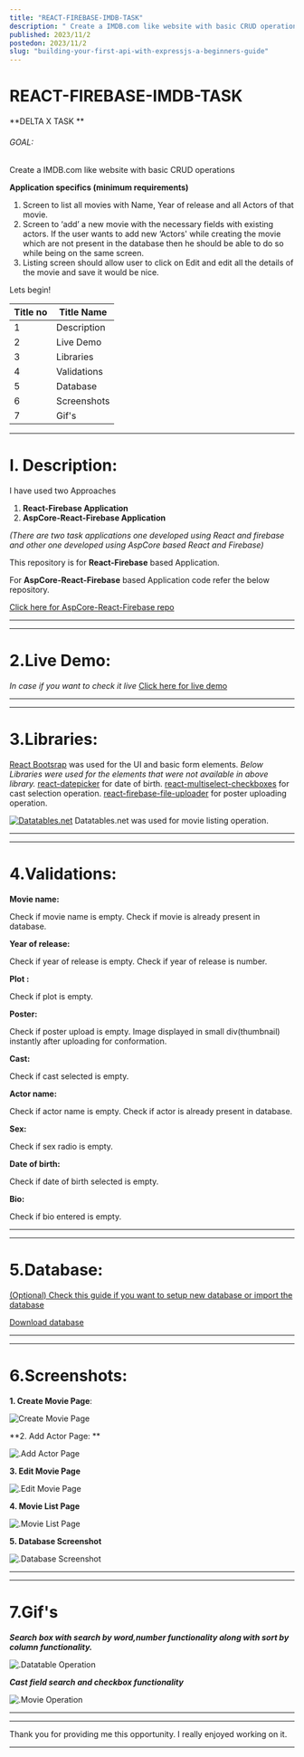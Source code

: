 ```yaml
---
title: "REACT-FIREBASE-IMDB-TASK"
description: " Create a IMDB.com like website with basic CRUD operations"
published: 2023/11/2
postedon: 2023/11/2
slug: "building-your-first-api-with-expressjs-a-beginners-guide"
---
```


# REACT-FIREBASE-IMDB-TASK

**DELTA X TASK **
###### GOAL:
 Create a IMDB.com like website with basic CRUD operations
 
**Application specifics (minimum requirements)**
1. Screen to list all movies with Name, Year of release and all Actors of that movie.
2. Screen to ‘add’ a new movie with the necessary fields with existing actors. If the user wants to add new ‘Actors' while creating the movie which are not present in the database then he should be able to do so while being on the same screen.
3. Listing screen should allow user to click on Edit and edit all the details of the movie and save it would be nice.




Lets begin!

|  Title no | Title Name   |
| ------------ | ------------ |
| 1  | Description   |
|  2 | Live Demo |
|  3 | Libraries  |
|  4 |  Validations |
|  5 |  Database |
|  6 |  Screenshots |
|  7 |  Gif's |





------------
# I. Description:
I have used two Approaches 
1. **React-Firebase Application**
2. **AspCore-React-Firebase Application**

*(There are two task applications one developed using React and firebase and other one developed using AspCore based React and Firebase)*



This repository is for  **React-Firebase** based Application.

For **AspCore-React-Firebase** based Application code refer the below repository.

[Click here for AspCore-React-Firebase repo ](https://github.com/akshayd21/imdbaspcoretask/tree/master "Click here for demo")


------------

------------



# 2.Live Demo:
*In case if you want to check it live*
[Click here for live demo](https://codesandbox.io/s/github/akshayd21/IMDBTask "Click here for live demo")


------------

------------
# 3.Libraries:
[React Bootsrap](https://react-bootstrap.github.io/ "React Bootsrap") was used for the UI and basic form elements.
*Below Libraries were used for the elements that were not available in above library.*
[react-datepicker](https://www.npmjs.com/package/react-datepicker "react-datepicker") for date of birth.
[react-multiselect-checkboxes](https://www.npmjs.com/package/react-multiselect-checkboxes "react-multiselect-checkboxes") for cast selection operation.
[react-firebase-file-uploader](https://www.npmjs.com/package/react-firebase-file-uploader "react-firebase-file-uploader") for poster uploading operation.

[![Datatables.net](https://avatars3.githubusercontent.com/u/278219?s=30&v=4 "Datatables.net")](https://datatables.net/ "Datatables.net") Datatables.net was used for movie listing operation.

------------

------------
# 4.Validations:
**Movie name:**

Check if movie name is empty.
Check if movie is already present in database.

**Year of release:**

Check if year of release is empty.
Check if  year of release is number.

**Plot :**

Check if plot is empty.

**Poster:**

Check if poster upload is empty.
Image displayed in small div(thumbnail)  instantly after uploading for conformation.

**Cast:**

Check if cast selected is empty.

**Actor name:**

Check if actor name  is empty.
Check if actor is already present in database.

**Sex:**

Check if sex radio is empty.

**Date of birth:**

Check if date of birth selected is empty.

**Bio:**

Check if bio entered is empty.

------------

------------
# 5.Database: 
[(Optional) Check this guide if you want to setup new database or import the database ](https://drive.google.com/file/d/1DT7FXYP4dUAtD0KTw5FBOJea65X1rDNO/view?usp=sharing "(Optional) Check this guide if you want to setup new database or import the existing database ")


[Download database](https://drive.google.com/file/d/1iQsyWlj79tVSvoEf0F45kId9MaZ7NaZY/view?usp=sharing "Download database")

------------

------------
# 6.Screenshots:

**1. Create Movie Page**:

![Create Movie Page](https://i.ibb.co/Fwn6RPX/create.png)

**2. Add Actor Page: **

![.Add Actor Page ](https://i.ibb.co/xH1q1pT/actor-modal.png)

**3. Edit Movie Page**

![.Edit Movie Page ](https://i.ibb.co/CnNd8zn/edit.png)

**4. Movie List Page**

![.Movie List Page ](https://i.ibb.co/nfwbgmQ/movies-list.png)

**5. Database Screenshot**

![.Database Screenshot](https://i.ibb.co/7jBFfkw/databasescreenshot.png)

------------

------------
# 7.Gif's


***Search box with search by word,number functionality along with sort by column functionality.***

![.Datatable Operation](https://i.ibb.co/mTxszTN/datatable-operation.gif)



***Cast field search and checkbox functionality***


![.Movie Operation](https://i.ibb.co/KsdzhVL/movie-operation.gif)



------------

------------
Thank you for providing me this opportunity. I really enjoyed working on it.

------------
























